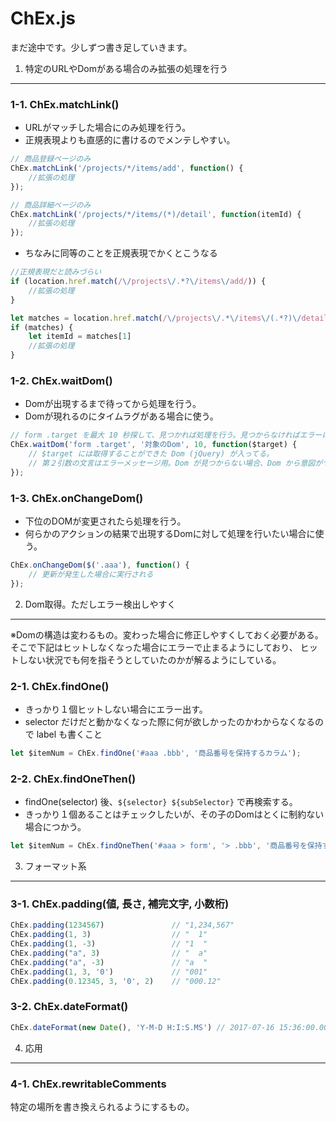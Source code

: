 ChEx.js
=============

まだ途中です。少しずつ書き足していきます。


1. 特定のURLやDomがある場合のみ拡張の処理を行う
-------------------------------------------------

### 1-1. ChEx.matchLink()

- URLがマッチした場合にのみ処理を行う。
- 正規表現よりも直感的に書けるのでメンテしやすい。

```js
// 商品登録ページのみ
ChEx.matchLink('/projects/*/items/add', function() {
    //拡張の処理
});

// 商品詳細ページのみ
ChEx.matchLink('/projects/*/items/(*)/detail', function(itemId) {
    //拡張の処理
});
```

- ちなみに同等のことを正規表現でかくとこうなる

```js
//正規表現だと読みづらい
if (location.href.match(/\/projects\/.*?\/items\/add/)) {
    //拡張の処理
}

let matches = location.href.match(/\/projects\/.*\/items\/(.*?)\/detail/);
if (matches) {
    let itemId = matches[1]
    //拡張の処理
}
```

### 1-2. ChEx.waitDom()

- Domが出現するまで待ってから処理を行う。
- Domが現れるのにタイムラグがある場合に使う。

```js
// form .target を最大 10 秒探して、見つかれば処理を行う。見つからなければエラーにする。
ChEx.waitDom('form .target', '対象のDom', 10, function($target) {
    // $target には取得することができた Dom (jQuery) が入ってる。
    // 第２引数の文言はエラーメッセージ用。Dom が見つからない場合、Dom から意図がつかめなくなり得るので、かならず日本語でも残しておくべき。
});
```

### 1-3. ChEx.onChangeDom()

- 下位のDOMが変更されたら処理を行う。
- 何らかのアクションの結果で出現するDomに対して処理を行いたい場合に使う。

```js
ChEx.onChangeDom($('.aaa'), function() {
    // 更新が発生した場合に実行される
});
```

2. Dom取得。ただしエラー検出しやすく
-------------------------------------------------

※Domの構造は変わるもの。変わった場合に修正しやすくしておく必要がある。
そこで下記はヒットしなくなった場合にエラーで止まるようにしており、
ヒットしない状況でも何を指そうとしていたのかが解るようにしている。

### 2-1. ChEx.findOne()

- きっかり１個ヒットしない場合にエラー出す。
- selector だけだと動かなくなった際に何が欲しかったのかわからなくなるので label も書くこと

```js
let $itemNum = ChEx.findOne('#aaa .bbb', '商品番号を保持するカラム');
```

### 2-2. ChEx.findOneThen()

- findOne(selector) 後、`${selector} ${subSelector}` で再検索する。
- きっかり１個あることはチェックしたいが、その子のDomはとくに制約ない場合につかう。

```js
let $itemNum = ChEx.findOneThen('#aaa > form', '> .bbb', '商品番号を保持するカラム');
```

3. フォーマット系
---------------------

### 3-1. ChEx.padding(値, 長さ, 補完文字, 小数桁)

```js
ChEx.padding(1234567)               // "1,234,567"
ChEx.padding(1, 3)                  // "  1"
ChEx.padding(1, -3)                 // "1  "
ChEx.padding("a", 3)                // "  a"
ChEx.padding("a", -3)               // "a  "
ChEx.padding(1, 3, '0')             // "001"
ChEx.padding(0.12345, 3, '0', 2)    // "000.12"
```

### 3-2. ChEx.dateFormat()

```js
ChEx.dateFormat(new Date(), 'Y-M-D H:I:S.MS') // 2017-07-16 15:36:00.000
```

4. 応用
---------------------

### 4-1. ChEx.rewritableComments

特定の場所を書き換えられるようにするもの。

